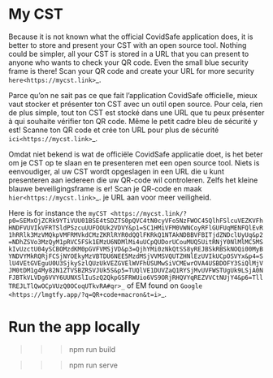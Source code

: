 # My CST 


Because it is not known what the official CovidSafe application does, 
it is better to store and present your CST with an open source tool. 
Nothing could be simpler, all your CST is stored in a URL that you can present to anyone who wants to check your QR code. 
Even the small blue security frame is there! 
Scan your QR code and create your URL for more security `here<https://mycst.link>`_. 

Parce qu’on ne sait pas ce que fait l’application CovidSafe officielle, 
mieux vaut stocker et présenter ton CST avec un outil open source. 
Pour cela, rien de plus simple, tout ton CST est stocké dans une URL que tu peux présenter à qui souhaite vérifier ton QR code. 
Même le petit cadre bleu de sécurité y est!
Scanne ton QR code et crée ton URL pour plus de sécurité `ici<https://mycst.link>`_.

Omdat niet bekend is wat de officiële CovidSafe applicatie doet, 
is het beter om je CST op te slaan en te presenteren met een open source tool. 
Niets is eenvoudiger, al uw CST wordt opgeslagen in een URL die u kunt presenteren aan iedereen die uw QR-code wil controleren. 
Zelfs het kleine blauwe beveiligingsframe is er!
Scan je QR-code en maak `hier<https://mycst.link>`_. je URL aan voor meer veiligheid.


Here is for instance the `myCST
<https://mycst.link/?p0=SEMxOjZCRk9YTiVUU01BSE4tSDZTS0pQVC4tN0cyVFo5NzFWOC45QlhFSlcuVEZKVFhHNDFVUVIkVFRTSldPSzcuUUFOOUk2VDVY&p1=SC1HMiVFM0VWNCoyRFlGUFUqMENFQlEvR1hRRlk3MzVMQkpVMFRMVkdCMzZKRlRYR0dQQlFKRkQ1NTAkNDBBVFBITjdZNDclUyUq&p2=NDhZSVo3MzQyM1pRVC5FSk1EMzU6NDMlMi4uUCpQUDorUCouMUQ5UitRNjY0NlMlMC5MSkIvUzctU04ySCBOMzdKM0pGVFVMSjVD&p3=QjhYMi0zNkQtSS8yREJBSkRBSkNOQi00MyBYNDVYMkRQRjFCSjNYOEkyMzVBTDU6NEE5MzdMSjVVMSVQUTZHNlEzUVIkUCpOSVYx&p4=SlU4VEtGVEguU0U3SjkySzlQUzUkVEZGVElWVFhUSUMwSiVCMEwrOVA4USBDOFY3SiQlMjVJM0tDM1g4My82N1ZTVSBZRSVJUk5S&p5=TUQlVE1DUVZaQ1RYSjMvUVFWSTUgUk9LSjA0NFJBTkVLVDg6VVY6UUNXSlIuSzQ2QkpGSFRWUio6VS9ORjRHQVYqREZVVCtNUjY4&p6=TllTREJLTlQwOCpVUzQ0OCoqUTkvRA#qr>_` 
of EM found on `Google
<https://lmgtfy.app/?q=QR+code+macron&t=i>`_.

# Run the app locally

>>> npm run build

>>> npm run serve
